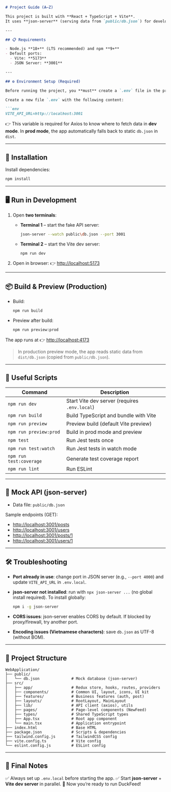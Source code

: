 ````markdown
# Project Guide (A–Z)

This project is built with **React + TypeScript + Vite**.  
It uses **json-server** (serving data from `public/db.json`) for development and supports building/previewing in production mode.

---

## 📋 Requirements

- Node.js **18+** (LTS recommended) and npm **9+**  
- Default ports:  
  - Vite: **5173**  
  - JSON Server: **3001**

---

## ⚙️ Environment Setup (Required)

Before running the project, you **must** create a `.env` file in the project root.

Create a new file `.env` with the following content:

```env
VITE_API_URL=http://localhost:3001
````

👉 This variable is required for Axios to know where to fetch data in **dev mode**.
In **prod mode**, the app automatically falls back to static `db.json` in `dist`.

---

## 🔧 Installation

Install dependencies:

```bash
npm install
```

---

## 🖥️ Run in Development

1. Open **two terminals**:

   * **Terminal 1** – start the fake API server:

     ```bash
     json-server --watch public\db.json --port 3001
     ```

   * **Terminal 2** – start the Vite dev server:

     ```bash
     npm run dev
     ```

2. Open in browser:
   👉 [http://localhost:5173](http://localhost:5173)

---

## 📦 Build & Preview (Production)

* Build:

  ```bash
  npm run build
  ```

* Preview after build:

  ```bash
  npm run preview:prod
  ```

The app runs at 👉 [http://localhost:4173](http://localhost:4173)

> In production preview mode, the app reads static data from `dist/db.json` (copied from `public/db.json`).

---

## 📜 Useful Scripts

| Command                 | Description                                   |
| ----------------------- | --------------------------------------------- |
| `npm run dev`           | Start Vite dev server (requires `.env.local`) |
| `npm run build`         | Build TypeScript and bundle with Vite         |
| `npm run preview`       | Preview build (default Vite preview)          |
| `npm run preview:prod`  | Build in prod mode and preview                |
| `npm test`              | Run Jest tests once                           |
| `npm run test:watch`    | Run Jest tests in watch mode                  |
| `npm run test:coverage` | Generate test coverage report                 |
| `npm run lint`          | Run ESLint                                    |

---

## 📡 Mock API (json-server)

* Data file: `public/db.json`

Sample endpoints (GET):

* [http://localhost:3001/posts](http://localhost:3001/posts)
* [http://localhost:3001/users](http://localhost:3001/users)
* [http://localhost:3001/posts/1](http://localhost:3001/posts/1)
* [http://localhost:3001/users/1](http://localhost:3001/users/1)

---

## 🛠️ Troubleshooting

* **Port already in use**: change port in JSON server (e.g., `--port 4000`) and update `VITE_API_URL` in `.env.local`.
* **json-server not installed**: run with `npx json-server ...` (no global install required). To install globally:

  ```bash
  npm i -g json-server
  ```
* **CORS issues**: json-server enables CORS by default. If blocked by proxy/firewall, try another port.
* **Encoding issues (Vietnamese characters)**: save `db.json` as UTF-8 (without BOM).

---

## 📂 Project Structure

```plaintext
WebApplication/
├── public/
│   └── db.json              # Mock database (json-server)
├── src/
│   ├── app/                 # Redux store, hooks, routes, providers
│   ├── components/          # Common UI, layout, icons, UI kit
│   ├── features/            # Business features (auth, post)
│   ├── layouts/             # RootLayout, MainLayout
│   ├── lib/                 # API client (axios), utils
│   ├── pages/               # Page-level components (NewFeed)
│   ├── types/               # Shared TypeScript types
│   ├── App.tsx              # Root app component
│   └── main.tsx             # Application entrypoint
├── index.html               # Base HTML
├── package.json             # Scripts & dependencies
├── tailwind.config.js       # TailwindCSS config
├── vite.config.ts           # Vite config
└── eslint.config.js         # ESLint config
```

---

## 🎉 Final Notes

✅ Always set up `.env.local` before starting the app.
✅ Start **json-server** + **Vite dev server** in parallel.
🚀 Now you’re ready to run DuckFeed!
